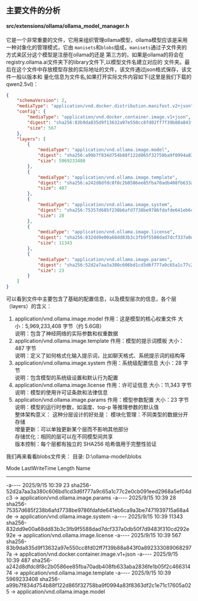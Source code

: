 ## 主要文件的分析
#### src/extensions/ollama/ollama_model_manager.h
它是一个非常重要的文件，它用来组织管理ollama模型，ollama模型应该是采用一种对象化的管理模式，它由
``manisets``和``blobs``组成，``manisets``通过子文件夹的方式来区分这个模型是注册在ollama的还是
第三方的，如果是ollama的将会在registry.ollama.ai文件夹下的library文件下,以模型文件名建立对应的
文件夹。最后在这个文件中存放模型存放的实际地址的文件，该文件通过json格式保存，该文件一般以版本和
量化信息为文件名,如果打开实际文件内容如下(这里是我们下载的qwen2.5vl)：
```json
{
    "schemaVersion": 2,
    "mediaType": "application/vnd.docker.distribution.manifest.v2+json",
    "config": {
        "mediaType": "application/vnd.docker.container.image.v1+json",
        "digest": "sha256:83b9da835d9f13632a97e550cc8fd02ff7f39b88a843f0a8923330890682977a",
        "size": 567
    },
    "layers": [
        {
            "mediaType": "application/vnd.ollama.image.model",
            "digest": "sha256:a99b7f834d754b88f122d865f32758ba9f0994a83f8363df2c1e71c17605a025",
            "size": 5969233408
        },
        {
            "mediaType": "application/vnd.ollama.image.template",
            "digest": "sha256:a242d8dfdc8f8c2b0586ee85fba70adb408fb633aba2836fe1b05f2c46631474",
            "size": 487
        },
        {
            "mediaType": "application/vnd.ollama.image.system",
            "digest": "sha256:75357d685f238b6afd7738be9786fdafde641eb6ca9a3be7471939715a68a4de",
            "size": 28
        },
        {
            "mediaType": "application/vnd.ollama.image.license",
            "digest": "sha256:832dd9e00a68dd83b3c3fb9f5588dad7dcf337a0db50f7d9483f310cd292e92e",
            "size": 11343
        },
        {
            "mediaType": "application/vnd.ollama.image.params",
            "digest": "sha256:52d2a7aa3a380c606bd1cd3d6f777a9c65a1c77c2e0cb091eed2968a5ef04dc3",
            "size": 23
        }
    ]
}
```
可以看到文件中主要包含了基础的配置信息，以及模型层次的信息，各个层（layers）的含义： 
1. application/vnd.ollama.image.model 
作用：这是模型的核心权重文件  大小：5,969,233,408 字节（约 5.6GB）  
说明：包含了神经网络的实际参数和权重数据   
2. application/vnd.ollama.image.template 
作用：模型的提示词模板  大小：487 字节  
说明：定义了如何格式化输入提示词，比如聊天格式、系统提示词的结构等   
3. application/vnd.ollama.image.system 
作用：系统级配置信息  大小：28 字节  
说明：包含模型的系统级设置和默认行为配置   
4. application/vnd.ollama.image.license 
作用：许可证信息  大小：11,343 字节  
说明：模型的使用许可证条款和法律信息   
5. application/vnd.ollama.image.params 
作用：模型参数配置  大小：23 字节  
说明：模型的运行时参数，如温度、top-p 等推理参数的默认值   
整体架构意义： 这种分层设计的好处是： 
模块化管理：不同类型的数据分开存储  
增量更新：可以单独更新某个层而不影响其他部分  
存储优化：相同的层可以在不同模型间共享  
版本控制：每个层都有独立的 SHA256 哈希值用于完整性验证

我们再来看看blobs文件夹：
目录: D:\ollama-model\blobs

Mode                 LastWriteTime         Length Name
----                 -------------         ------ ----
-a----         2025/9/15     10:39             23 sha256-52d2a7aa3a380c606bd1cd3d6f777a9c65a1c77c2e0cb091eed2968a5ef04dc3  -> application/vnd.ollama.image.params
-a----         2025/9/15     10:39             28 sha256-75357d685f238b6afd7738be9786fdafde641eb6ca9a3be7471939715a68a4de  -> application/vnd.ollama.image.system
-a----         2025/9/15     10:39          11343 sha256-832dd9e00a68dd83b3c3fb9f5588dad7dcf337a0db50f7d9483f310cd292e92e  -> application/vnd.ollama.image.license
-a----         2025/9/15     10:39            567 sha256-83b9da835d9f13632a97e550cc8fd02ff7f39b88a843f0a8923330890682977a  -> application/vnd.docker.container.image.v1+json
-a----         2025/9/15     10:39            487 sha256-a242d8dfdc8f8c2b0586ee85fba70adb408fb633aba2836fe1b05f2c46631474  -> application/vnd.ollama.image.template
-a----         2025/9/15     10:39     5969233408 sha256-a99b7f834d754b88f122d865f32758ba9f0994a83f8363df2c1e71c17605a025  -> application/vnd.ollama.image.model
